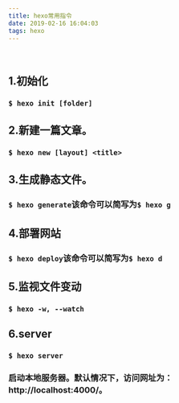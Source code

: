 ```yaml
---
title: hexo常用指令
date: 2019-02-16 16:04:03
tags: hexo
---
```

<br>

## 1.初始化
### ` $ hexo init [folder]  `

## 2.新建一篇文章。
### ` $ hexo new [layout] <title> `

## 3.生成静态文件。
### ` $ hexo generate `该命令可以简写为` $ hexo g `

## 4.部署网站
### ` $ hexo deploy `该命令可以简写为` $ hexo d ` 

## 5.监视文件变动
### `$ hexo -w, --watch	` 

## 6.server
### ` $ hexo server `
### 启动本地服务器。默认情况下，访问网址为： http://localhost:4000/。

